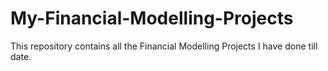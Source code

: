 # My-Financial-Modelling-Projects
This repository contains all the Financial Modelling Projects I have done till date. 
